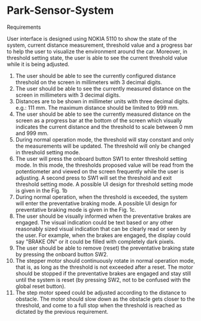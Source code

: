# Park-Sensor-System

Requirements

User interface is designed using NOKIA 5110 to show the state of the system, current distance
measurement, threshold value and a progress bar to help the user to visualize the environment
around the car. Moreover, in threshold setting state, the user is able to see the current threshold
value while it is being adjusted.

1. The user should be able to see the currently configured distance threshold on the screen in millimeters with 3 decimal digits.
2. The user should be able to see the currently measured distance on the screen in millimeters with
3 decimal digits.
3. Distances are to be shown in millimeter units with three decimal digits. e.g.: 111 mm. The
maximum distance should be limited to 999 mm.
4. The user should be able to see the currently measured distance on the screen as a progress bar at
the bottom of the screen which visually indicates the current distance and the threshold to scale
between 0 mm and 999 mm.
5. During normal operation mode, the threshold will stay constant and only the measurements will
be updated. The threshold will only be changed in threshold setting mode. 
6. The user will press the onboard button SW1 to enter threshold setting mode. In this mode, the
thresholds proposed value will be read from the potentiometer and viewed on the screen frequently
while the user is adjusting. A second press to SW1 will set the threshold and exit threshold setting
mode. A possible UI design for threshold setting mode is given in the Fig. 1b
7. During normal operation, when the threshold is exceeded, the system will enter the preventative
braking mode. A possible UI design for preventative braking mode is given in the Fig. 1c.
8. The user should be visually informed when the preventative brakes are engaged. The visual indication could be text based or any other reasonably sized visual indication that can be clearly read or seen by the user. For example, when the brakes are engaged, the display could say "BRAKE ON"
or it could be filled with completely dark pixels.
9. The user should be able to remove (reset) the preventative braking state by pressing the onboard
button SW2.
10. The stepper motor should continuously rotate in normal operation mode, that is, as long as the
threshold is not exceeded after a reset. The motor should be stopped if the preventative brakes
are engaged and stay still until the system is reset (by pressing SW2, not to be confused with the
global reset button).
11. The step motor speed could be adjusted according to the distance to obstacle. The motor should slow down as the obstacle gets closer to the threshold, and come to a full
stop when the threshold is reached as dictated by the previous requirement.

